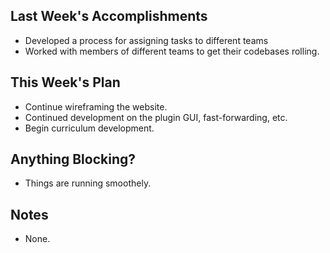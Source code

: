 ## Last Week's Accomplishments

- Developed a process for assigning tasks to different teams
- Worked with members of different teams to get their codebases rolling.
## This Week's Plan
- Continue wireframing the website.
- Continued development on the plugin GUI, fast-forwarding, etc.
- Begin curriculum development.
## Anything Blocking?
- Things are running smoothely.
## Notes

- None.

